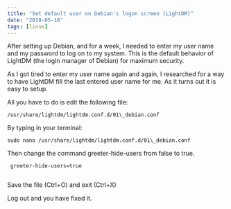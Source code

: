```yaml
---
title: "Set default user on Debian's logon screen (LightDM)"
date: "2019-05-18"
tags: [linux]
---
```


After setting up Debian, and for a week, I needed to enter my user name and my password to log on to my system. This is the default behavior of LightDM (the login manager of Debian) for maximum security.

As I got tired to enter my user name again and again, I researched for a way to have LightDM fill the last entered user name for me. As it turns out it is easy to setup.

All you have to do is edit the following file:

```
/usr/share/lightdm/lightdm.conf.d/01\_debian.conf
```

By typing in your terminal:

```
sudo nano /usr/share/lightdm/lightdm.conf.d/01\_debian.conf
```

Then change the command greeter-hide-users from false to true.

```
 greeter-hide-users=true
 
```
Save the file (Ctrl+O) and exit (Ctrl+X)

Log out and you have fixed it.
